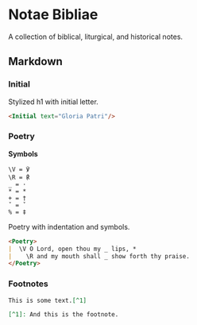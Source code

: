 # Notae Bibliae

A collection of biblical, liturgical, and historical notes.

## Markdown

### Initial

Stylized h1 with initial letter.

```md
<Initial text="Gloria Patri"/>
```

### Poetry

**Symbols**

```
\V = ℣
\R = ℟
_ = ·
* = *
+ = †
ˇ = ˇ
% = ‡
```

Poetry with indentation and symbols.

```md
<Poetry>
|  \V O Lord, open thou my _ lips, *
|    \R and my mouth shall _ show forth thy praise.
</Poetry>
```

### Footnotes

```md
This is some text.[^1]

[^1]: And this is the footnote.
```
